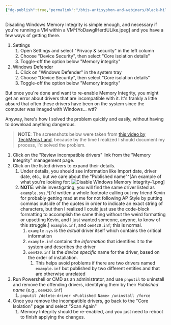 ```yaml
---
{"dg-publish":true,"permalink":"/bhis-antisyphon-and-webinars/black-hills-soc-core/labs/disable-windows-memory-integrity/"}
---
```


Disabling Windows Memory Integrity is simple enough, and necessary if you're running a VM within a VM^[YoDawgIHerdULike.jpeg] and you have a few ways of getting there.
1. Settings
	1. Open Settings and select "Privacy & security" in the left column
	2. Choose "Device Security", then select "Core isolation details"
	3. Toggle-off the option below "Memory integrity"
2. Windows Defender
	1. Click on "Windows Defender" in the system tray
	2. Choose "Device Security", then select "Core isolation details"
	3. Toggle-off the option below "Memory integrity"

But once you're done and want to re-enable Memory Integrity, you might get an error about drivers that are incompatible with it. It's frankly a little absurd that often these drivers have been on the system since the computer was imaged with Windows... wtf?

Anyway, here's how I solved the problem quickly and easily, without having to download anything dangerous.

> **NOTE**: The screenshots below were taken from [this video by TechMens Land](https://www.youtube.com/watch?v=5_IBEGLRdLI), because by the time I realized I should document my process, I'd solved the problem.

1. Click on the "Review incompatible drivers" link from the "Memory Integrity" management page.
2. Click on the listed drivers to expand their details.
	1. Under details, you should see information like Import date, driver date, etc., but we care about the "Published name"^[An example of what you're looking for: ![Disable Windows Memory Integrity-1.png](/img/user/Attachments/Disable%20Windows%20Memory%20Integrity-1.png)]
	2. **NOTE**: while investigating, you will find the same driver listed as `example.sys`,^[I'd written a whole footnote calling out my friend Kevin for probably getting mad at me for not following AP Style by putting commas outside of the quotes in order to indicate an exact string of characters, but then I realized I could just use the code-block formatting to accomplish the same thing without the weird formatting or upsetting Kevin, and I just wanted someone, anyone, to know of this struggle.] `example.inf`, and `oem420.inf`; this is normal.
		1. `example.sys` is the *actual* driver itself which contains the critical information
		2. `example.inf` contains the *information* that identifies it to the system and describes the driver
		3. `oem420.inf` is the *device specific* name for the driver, based on the order of installation.
			1. This helps avoid problems if there are two drivers named `example.inf` but published by two different entities and that are otherwise unrelated
3. Run Powershell or CMD as an administrator, and use `pnputil` to uninstall and remove the offending drivers, identifying them by their *Published name* (e.g., `oem420.inf`)
	1. `pnputil /delete-driver <Published Name> /uninstall /force`
4. Once you remove the incompatible drivers, go back to the "Core Isolation" page and ​select "Scan Again"
	1. Memory Integrity should be re-enabled, and you just need to reboot to finish applying the changes.